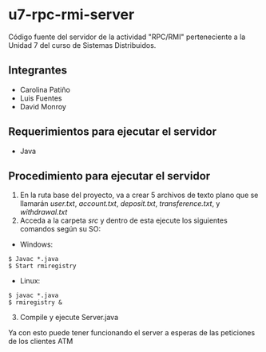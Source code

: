 # u7-rpc-rmi-server
Código fuente del servidor de la actividad "RPC/RMI" perteneciente a la Unidad 7 del curso de Sistemas Distribuidos.

## Integrantes
- Carolina Patiño
- Luis Fuentes
- David Monroy

## Requerimientos para ejecutar el servidor
- Java

## Procedimiento para ejecutar el servidor
1. En la ruta base del proyecto, va a crear 5 archivos de texto plano que se llamarán _user.txt_, _account.txt_, _deposit.txt_, _transference.txt_, y _withdrawal.txt_
2. Acceda a la carpeta _src_ y dentro de esta ejecute los siguientes comandos según su SO:
- Windows:
```
$ Javac *.java
$ Start rmiregistry
```
- Linux:
```
$ javac *.java
$ rmiregistry &
```
3. Compile y ejecute Server.java

Ya con esto puede tener funcionando el server a esperas de las peticiones de los clientes ATM
